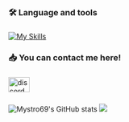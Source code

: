 ###

<h3 align="left">🛠 Language and tools</h3>

###

[![My Skills](https://skillicons.dev/icons?i=cs,cpp,lua,py,mongodb,mysql,visualstudio,vscode&perline=3)](https://skillicons.dev)

###

<h3 align="left">📥 You can contact me here!</h3>

###

<div align="left">
  <a href="https://discord.gg/vNYvUwW4xR" target="_blank">
    <img src="https://raw.githubusercontent.com/maurodesouza/profile-readme-generator/master/src/assets/icons/social/discord/default.svg" width="42" height="30" alt="discord logo"  />
  </a>
</div>

###
![Mystro69's GitHub stats](https://github-readme-stats.vercel.app/api?username=Mystro69&show_icons=true&include_all_commits=true&count_private=true&theme=midnight-purple) ![](https://komarev.com/ghpvc/?username=Mystro69)
